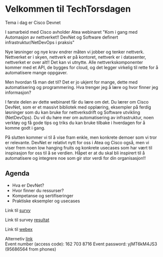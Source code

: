 # Velkommen til TechTorsdagen

Tema i dag er Cisco Devnet

I samarbeid med Cisco avholder Atea webinaret "Kom i gang med Automasjon av nettverket!! DevNet og Software definert infrastruktur/NetDevOps i praksis"


Nye løsninger og nye krav endrer måten vi jobber og tenker nettverk. Nettverket er i skyen, nettverk er på kontoret, nettverk er i datasenter, nettverket er over alt!! Det kan vi utnytte. Alle nettverkskomponenter kommer med et API, de bygges for cloud, og det legger virkelig til rette for å automatisere mange oppgaver.

Men hvordan få man det til? Det er jo ukjent for mange, dette med automatisering og programmering. Hva trenger jeg å lære og hvor finner jeg informasjon?

I første delen av dette webinaret får du lære om det. Du lærer om Cisco DevNet, som er et massivt bibliotek med opplæring, eksempler på ferdig løsninger som du kan bruke for nettverksdrift og Software utvikling (NetDevOps). Du vil du høre mer om automatisering av infrastruktur, noen verktøy og få gode tips og triks du kan bruke tilbake i hverdagen for å komme godt i gang.

På slutten kommer vi til å vise fram enkle, men konkrete demoer som vi tror er relevante. DevNet er relativt nytt for oss i Atea og Cisco også, men vi viser frem noen low hanging fruits og konkrete usecases som har vært til inspirasjon for oss til å se verdien. Håpet er at du skal bli inspirert til å automatisere og integrere noe som gir stor verdi for din organisasjon!!

## Agenda

* Hva er DevNet?
* Hvor finner du ressurser? 
* Kompetanse og sertifiseringer 
* Praktiske eksempler og usecases 


 


Link til [survy](https://forms.office.com/Pages/ResponsePage.aspx?id=ZxD1ZWV9qUq5lkzEOg1xERc4OOGptWRFucuxYHXBlyxURDEzOERGTzMzUzY3QzNBNzBaN1hIT1FNQy4u)


Link til survey [resultat]()


Link til [webex](https://acecloud.webex.com/acecloud/onstage/g.php?MTID=e7015e33377ae99ec475d47ed8d91cd78)


Alternetiv [link](https://acecloud.webex.com/acecloud/onstage/g.php?MTID=eaf3996b1742bd588c82873b94dba39a1)  
Event number (access code): 162 703 8716 
Event password: yjMT6kM4JS3 (95686564 from phones) 
 
